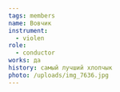 ```yaml
---
tags: members
name: Вовчик
instrument:
  - violen
role:
  - conductor
works: да
history: самый лучший хлопчык
photo: /uploads/img_7636.jpg
---
```

